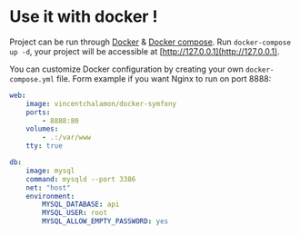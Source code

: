 # Use it with docker !

Project can be run through [Docker](https://www.docker.com/) &
[Docker compose](https://docs.docker.com/compose/). Run `docker-compose up -d`,
your project will be accessible at [http://127.0.0.1](http://127.0.0.1).

You can customize Docker configuration by creating your own `docker-compose.yml`
file. Form example if you want Nginx to run on port 8888:

```yml
web:
    image: vincentchalamon/docker-symfony
    ports:
        - 8888:80
    volumes:
        - .:/var/www
    tty: true

db:
    image: mysql
    command: mysqld --port 3386
    net: "host"
    environment:
        MYSQL_DATABASE: api
        MYSQL_USER: root
        MYSQL_ALLOW_EMPTY_PASSWORD: yes
```
